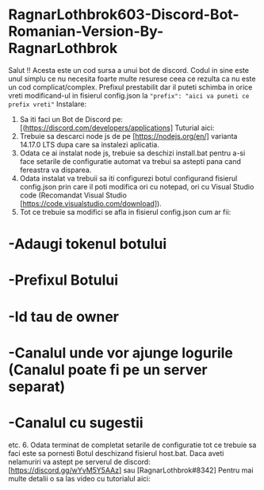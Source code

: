 # RagnarLothbrok603-Discord-Bot-Romanian-Version-By-RagnarLothbrok
Salut !! Acesta este un cod sursa a unui bot de discord.
Codul in sine este unul simplu ce nu necesita foarte multe resurese ceea ce rezulta ca nu este un cod complicat/complex.
Prefixul prestabilit dar il puteti schimba in orice vreti modificand-ul in fisierul config.json la  ``` "prefix": "aici va puneti ce prefix vreti" ```
Instalare:
1. Sa iti faci un Bot de Discord pe: [(https://discord.com/developers/applications] Tuturial aici:
2. Trebuie sa descarci node js de pe [https://nodejs.org/en/] varianta 14.17.0 LTS dupa care sa instalezi aplicatia.
3. Odata ce ai instalat node js, trebuie sa deschizi install.bat pentru a-si face setarile de configuratie automat va trebui sa astepti pana cand fereastra va disparea.
4. Odata instalat va trebuii sa iti configurezi botul configurand fisierul config.json prin care il poti modifica ori cu notepad, ori cu Visual Studio code (Recomandat Visual Studio [https://code.visualstudio.com/download]).
5. Tot ce trebuie  sa modifici se afla in fisierul config.json cum ar fii:
# -Adaugi tokenul botului
# -Prefixul Botului
# -Id tau de owner
# -Canalul unde vor ajunge logurile (Canalul poate fi pe un server separat)
# -Canalul cu sugestii
etc.
6. Odata terminat de completat setarile de configuratie tot ce trebuie sa faci este sa pornesti Botul deschizand fisierul host.bat.
Daca aveti nelamuriri va astept pe serverul de discord: [https://discord.gg/wYvM5Y5AAz] sau [RagnarLothbrok#8342]
Pentru mai multe detalii o sa las video cu tutorialul aici:
